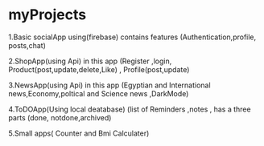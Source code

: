 #  myProjects
1.Basic socialApp using(firebase) contains features  (Authentication,profile, posts,chat)



2.ShopApp(using Api) in this app (Register ,login, Product(post,update,delete,Like) , Profile(post,update)      


3.NewsApp(using Api) in this app (Egyptian and International news,Economy,poltical and Science news ,DarkMode)

4.ToDOApp(Using local deatabase) (list of Reminders ,notes , has a three parts (done, notdone,archived)

5.Small apps( Counter  and Bmi Calculater) 
